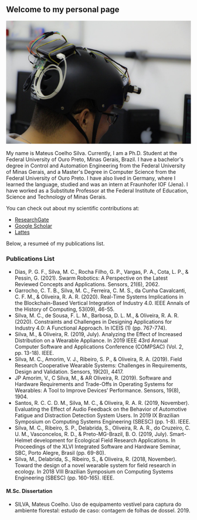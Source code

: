 ## Welcome to my personal page

![Banner](images/banner.jpg)

My name is Mateus Coelho Silva. Currently, I am a Ph.D. Student at the Federal University of Ouro Preto, Minas Gerais, Brazil. I have a bachelor's degree in Control and Automation Engineering from the Federal University of Minas Gerais, and a Master's Degree in Computer Science from the Federal University of Ouro Preto. I have also lived in Germany, where I learned the language, studied and was an intern at Fraunhofer IOF (Jena). I have worked as a Substitute Professor at the Federal Institute of Education, Science and Technology of Minas Gerais.

You can check out about my scientific contributions at:

- [ResearchGate](https://www.researchgate.net/profile/Mateus-Silva-19)
- [Google Scholar](https://scholar.google.com/citations?user=aCVeTgQAAAAJ&hl=pt-BR)
- [Lattes](http://lattes.cnpq.br/8847164671735636)

Below, a resumeé of my publications list.

### Publications List

- Dias, P. G. F., Silva, M. C., Rocha Filho, G. P., Vargas, P. A., Cota, L. P., & Pessin, G. (2021). Swarm Robotics: A Perspective on the Latest Reviewed Concepts and Applications. Sensors, 21(6), 2062.
- Garrocho, C. T. B., Silva, M. C., Ferreira, C. M. S., da Cunha Cavalcanti, C. F. M., & Oliveira, R. A. R. (2020). Real-Time Systems Implications in the Blockchain-Based Vertical Integration of Industry 4.0. IEEE Annals of the History of Computing, 53(09), 46-55.
- Silva, M. C., de Sousa, F. L. M., Barbosa, D. L. M., & Oliveira, R. A. R. (2020). Constraints and Challenges in Designing Applications for Industry 4.0: A Functional Approach. In ICEIS (1) (pp. 767-774).
- Silva, M., & Oliveira, R. (2019, July). Analyzing the Effect of Increased Distribution on a Wearable Appliance. In 2019 IEEE 43rd Annual Computer Software and Applications Conference (COMPSAC) (Vol. 2, pp. 13-18). IEEE.
- Silva, M. C., Amorim, V. J., Ribeiro, S. P., & Oliveira, R. A. (2019). Field Research Cooperative Wearable Systems: Challenges in Requirements, Design and Validation. Sensors, 19(20), 4417.
- JP Amorim, V., C Silva, M., & AR Oliveira, R. (2019). Software and Hardware Requirements and Trade-Offs in Operating Systems for Wearables: A Tool to Improve Devices’ Performance. Sensors, 19(8), 1904.
- Santos, R. C. C. D. M., Silva, M. C., & Oliveira, R. A. R. (2019, November). Evaluating the Effect of Audio Feedback on the Behavior of Automotive Fatigue and Distraction Detection System Users. In 2019 IX Brazilian Symposium on Computing Systems Engineering (SBESC) (pp. 1-8). IEEE.
- Silva, M. C., Ribeiro, S. P., Delabrida, S., Oliveira, R. A. R., do Cruzeiro, C. U. M., Vasconcelos, R. D., & Preto-MG-Brazil, B. O. (2019, July). Smart-Helmet development for Ecological Field Research Applications. In Proceedings of the XLVI Integrated Software and Hardware Seminar, SBC, Porto Alegre, Brasil (pp. 69-80).
- Silva, M., Delabrida, S., Ribeiro, S., & Oliveira, R. (2018, November). Toward the design of a novel wearable system for field research in ecology. In 2018 VIII Brazilian Symposium on Computing Systems Engineering (SBESC) (pp. 160-165). IEEE.

#### M.Sc. Dissertation
- SILVA, Mateus Coelho. Uso de equipamento vestível para captura do ambiente florestal: estudo de caso: contagem de folhas de dossel. 2019.
